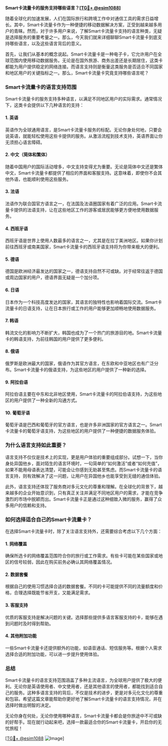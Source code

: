 **Smart卡流量卡的服务支持哪些语言？[[TG💪+ @esim1088](https://t.me/s/esim1088)]**

随着全球化的加速发展，人们在国际旅行和跨境工作中对通信工具的需求日益增长。其中，Smart卡流量卡作为一种便捷的移动数据解决方案，正受到越来越多用户的青睐。然而，对于许多用户来说，了解Smart卡流量卡支持的语言种类，无疑是选择服务的重要考量之一。那么，今天我们就来详细聊聊Smart卡流量卡到底支持哪些语言，以及这些语言背后的意义。

首先，让我们从基本的概念说起。Smart卡流量卡是一种电子卡，它允许用户在全球范围内使用移动数据服务。无论是在国外旅游、商务出差还是长期居住，这类卡都能为用户提供稳定的网络连接。而语言支持则是衡量这类服务是否适合不同国家和地区用户的关键指标之一。那么，Smart卡流量卡究竟支持哪些语言呢？

### **Smart卡流量卡的语言支持范围**

Smart卡流量卡的服务支持多种语言，以满足不同地区用户的实际需求。通常情况下，这类卡会提供以下几种语言的支持：

#### **1. 英语**
英语作为全球通用语言，是Smart卡流量卡服务的标配。无论你身处何地，只要会说英语，就能轻松使用这些卡提供的服务。从激活流程到技术支持，英语界面让你无须担心语言障碍。

#### **2. 中文（简体和繁体）**
随着中国用户的国际活动增多，中文支持变得尤为重要。无论是简体中文还是繁体中文，Smart卡流量卡都提供了相应的界面和客服支持。这意味着，即使你不会其他外语，也能顺利使用这些服务。

#### **3. 法语**
法语作为联合国官方语言之一，在法国及法语圈国家有着广泛的应用。Smart卡流量卡提供的法语支持，让在这些地区工作的游客或居民能够更方便地使用数据服务。

#### **4. 西班牙语**
西班牙语是世界上使用人数最多的语言之一，尤其是在拉丁美洲地区。如果你计划前往西班牙或南美国家，Smart卡流量卡的西班牙语支持将为你带来极大的便利。

#### **5. 德语**
德国是欧洲经济最发达的国家之一，德语支持自然不可或缺。对于经常往返于德国或周边国家的用户，德语界面无疑是一个加分项。

#### **6. 日语**
日本作为一个科技高度发达的国家，其语言的独特性也影响着国际交流。Smart卡流量卡的日语支持，让在日本旅行或工作的用户能够更加顺畅地使用数据服务。

#### **7. 韩语**
韩流文化的影响力不断扩大，韩国也成为了一个热门的旅游目的地。Smart卡流量卡的韩语支持，为前往韩国的用户提供了更多便利。

#### **8. 俄语**
俄罗斯是欧洲最大的国家，俄语作为其官方语言，在东欧和中亚地区也有广泛分布。Smart卡流量卡的俄语支持，为这些地区的用户提供了一种新的选择。

#### **9. 阿拉伯语**
阿拉伯语主要在中东和北非地区使用，Smart卡流量卡的阿拉伯语支持，为这些地区的用户提供了一种全新的沟通方式。

#### **10. 葡萄牙语**
葡萄牙语是巴西和葡萄牙的官方语言，也是许多非洲国家的官方语言之一。Smart卡流量卡的葡萄牙语支持，为这些地区的用户提供了一种便捷的数据服务体验。

### **为什么语言支持如此重要？**

语言支持不仅仅是技术上的实现，更是用户体验的重要组成部分。试想一下，当你身处异国他乡，面对陌生的语言环境时，一句简单的“如何激活”或者“如何充值”，如果不能用母语表达清楚，可能会让你感到无助甚至焦虑。而Smart卡流量卡的语言支持，则有效解决了这一问题，让用户在异国他乡也能享受到无缝的通信体验。

此外，语言支持还体现了服务商对多元文化的尊重和理解。在全球化的背景下，越来越多的企业开始意识到，只有真正关注并满足不同地区用户的需求，才能在竞争激烈的市场中脱颖而出。Smart卡流量卡正是通过这种细致入微的服务，赢得了众多用户的信赖和支持。

### **如何选择适合自己的Smart卡流量卡？**

在选择Smart卡流量卡时，除了关注语言支持外，还需要综合考虑以下几个方面：

#### **1. 网络覆盖**
确保所选卡的网络覆盖范围符合你的旅行或工作需求。有些卡可能在某些国家或地区的信号较弱，因此在购买前务必确认其网络覆盖情况。

#### **2. 数据套餐**
根据自己的使用习惯选择合适的数据套餐。不同的卡可能提供不同的流量额度和价格，合理选择既能节省开支，又能满足需求。

#### **3. 客服支持**
优质的客服支持是解决问题的关键。选择那些提供多语言客服支持的卡，能够在遇到问题时及时得到帮助。

#### **4. 其他附加功能**
一些Smart卡流量卡还提供额外的功能，如语音通话、短信服务等。根据个人需求选择合适的附加功能，可以进一步提升使用体验。

### **总结**

Smart卡流量卡的语言支持范围涵盖了多种主流语言，为全球用户提供了极大的便利。无论你是英语使用者、中文使用者，还是其他语言的使用者，都能找到适合自己的服务。这种多语言支持的背后，不仅是技术的进步，更是对多元化文化的尊重和包容。希望这篇文章能帮助你更好地了解Smart卡流量卡的语言支持情况，并在选择时做出明智的决定。

无论你身在何处，无论你使用哪种语言，Smart卡流量卡都会是你旅途中不可或缺的好帮手。现在就行动起来吧，选择一款最适合你的Smart卡流量卡，开启你的无忧旅程！

[[TG💪+ @esim1088](https://t.me/s/esim1088) ![Image](https://i.postimg.cc/4NQfJmqS/Snipaste-2025-05-13-00-14-12.png)]